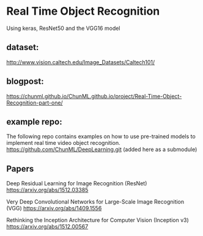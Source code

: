 # Real Time Object Recognition

Using keras, ResNet50 and the VGG16 model



## dataset: 
http://www.vision.caltech.edu/Image_Datasets/Caltech101/

## blogpost: 
https://chunml.github.io/ChunML.github.io/project/Real-Time-Object-Recognition-part-one/

## example repo:

The following repo contains examples on how to use pre-trained models to implement real time video object recognition.
https://github.com/ChunML/DeepLearning.git (added here as a submodule)


## Papers
Deep Residual Learning for Image Recognition (ResNet)
https://arxiv.org/abs/1512.03385


Very Deep Convolutional Networks for Large-Scale Image Recognition (VGG)
https://arxiv.org/abs/1409.1556


Rethinking the Inception Architecture for Computer Vision (Inception v3)
https://arxiv.org/abs/1512.00567
